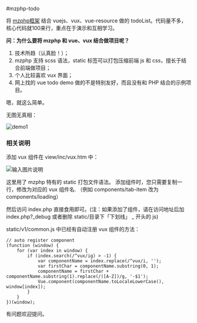 #mzphp-todo

将 [mzphp框架](http://git.oschina.net/mz/mzphp2) 结合 vuejs、vux、vue-resource 做的 todoList。代码量不多，核心代码就100来行，重点在于演示和互相学习。

**问：为什么要将 mzphp 和 vue、vux 结合做项目呢？** 

1. 技术所趋（认真脸！）；
2. mzphp 支持 scss 语法，static 标签可以打包压缩前端 js 和 css，擅长于结合前端做项目；
3. 个人比较喜欢 vux 界面；
4. 网上找的 vue todo demo 做的不是特别友好，而且没有和 PHP 结合的示例项目。

嗯，就这么简单。



无图无真相：

![demo1](http://git.oschina.net/mz/mzphp-todo/attach_files/download?i=66263&u=http%3A%2F%2Ffiles.git.oschina.net%2Fgroup1%2FM00%2F00%2F6E%2FPaAvDFfdAHuAFGtBAAXD2ERH8oo277.jpg%3Ftoken%3Da015334c1038b208558fcbcd1db81eb1%26ts%3D1474101314%26attname%3Dtodo_demo.jpg "在这里输入图片标题")

### 相关说明

添加 vux 组件在 view/inc/vux.htm 中：

![输入图片说明](http://git.oschina.net/mz/mzphp-todo/attach_files/download?i=66261&u=http%3A%2F%2Ffiles.git.oschina.net%2Fgroup1%2FM00%2F00%2F6E%2FPaAvDFfc-5uAJp1dAAbr8BBKWf4665.jpg%3Ftoken%3D752c90aa8df70ce950d380d4a3977f72%26ts%3D1474100066%26attname%3Dcomponents.jpg "在这里输入图片标题")

这里用了 mzphp 特有的 static 打包文件语法。
添加组件时，您只需要复制一行，修改为对应的 vux 组件名.
（例如 components/tab-item 改为 components/loading）

然后访问 index.php 直接食用即可。(注：如果添加了组件，请在访问地址后加 index.php?_debug 或者删除 static/目录下「下划线」 _ 开头的 js)

static/v1/common.js 中已经有自动注册 vux 组件的方法：

```
// auto register component
(function (window) {
    for (var index in window) {
        if (index.search(/^vux/ig) > -1) {
            var componentName = index.replace(/^vux/i, '');
            var firstChar = componentName.substring(0, 1);
            componentName = firstChar + componentName.substring(1).replace(/([A-Z])/g, '-$1');
            Vue.component(componentName.toLocaleLowerCase(), window[index]);
        }
    }
})(window);
```

有问题欢迎提问。